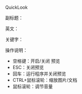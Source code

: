 QuickLook

副标题：

英文：

关键字：







操作说明：

* 空格键：开启/关闭 预览
* ESC：关闭预览
* 回车：运行程序并关闭预览
* CTRL+鼠标滚轮：缩放图片/文档
* 鼠标滚轮：调节音量



